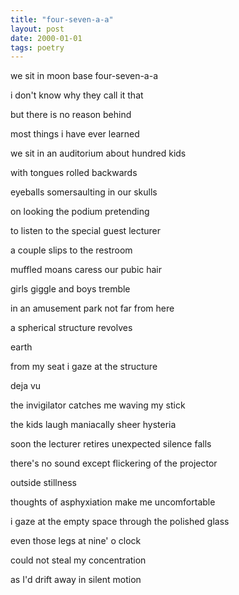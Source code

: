 ```yaml
---
title: "four-seven-a-a"
layout: post
date: 2000-01-01
tags: poetry
---
```



we sit in moon base four-seven-a-a

i don't know why they call it that

but there is no reason behind

most things i have ever learned

we sit in an auditorium about hundred kids

with tongues rolled backwards

eyeballs somersaulting in our skulls

on looking the podium pretending

to listen to the special guest lecturer

a couple slips to the restroom

muffled moans caress our pubic hair

girls giggle and boys tremble

in an amusement park not far from here

a spherical structure revolves

earth

from my seat i gaze at the structure

deja vu

the invigilator catches me waving my stick

the kids laugh maniacally sheer hysteria

soon the lecturer retires unexpected silence falls

there's no sound except flickering of the projector

outside stillness

thoughts of asphyxiation make me uncomfortable

i gaze at the empty space through the polished glass

even those legs at nine' o clock

could not steal my concentration

as I'd drift away in silent motion
